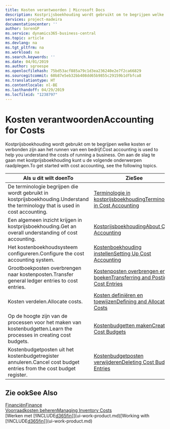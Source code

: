 ```yaml
---
title: Kosten verantwoorden | Microsoft Docs
description: Kostprijsboekhouding wordt gebruikt om te begrijpen welke kosten er verbonden zijn aan het runnen van een bedrijf. Om aan de slag te gaan met kostprijsboekhouding kunt u de volgende onderwerpen raadplegen.
services: project-madeira
documentationcenter: ''
author: SorenGP
ms.service: dynamics365-business-central
ms.topic: article
ms.devlang: na
ms.tgt_pltfrm: na
ms.workload: na
ms.search.keywords: ''
ms.date: 04/01/2019
ms.author: sgroespe
ms.openlocfilehash: 75bd53acf885a79c1d3ea236240e2e7f2ca66829
ms.sourcegitcommit: 60b87e5eb32bb408dd65b9855c29159b1dfbfca8
ms.translationtype: HT
ms.contentlocale: nl-BE
ms.lasthandoff: 04/29/2019
ms.locfileid: "1238797"
---
```

# <a name="accounting-for-costs"></a><span data-ttu-id="cb787-104">Kosten verantwoorden</span><span class="sxs-lookup"><span data-stu-id="cb787-104">Accounting for Costs</span></span>
<span data-ttu-id="cb787-105">Kostprijsboekhouding wordt gebruikt om te begrijpen welke kosten er verbonden zijn aan het runnen van een bedrijf.</span><span class="sxs-lookup"><span data-stu-id="cb787-105">Cost accounting is used to help you understand the costs of running a business.</span></span> <span data-ttu-id="cb787-106">Om aan de slag te gaan met kostprijsboekhouding kunt u de volgende onderwerpen raadplegen.</span><span class="sxs-lookup"><span data-stu-id="cb787-106">To get started with cost accounting, see the following topics.</span></span>  

|<span data-ttu-id="cb787-107">Als u dit wilt doen</span><span class="sxs-lookup"><span data-stu-id="cb787-107">To</span></span>|<span data-ttu-id="cb787-108">Zie</span><span class="sxs-lookup"><span data-stu-id="cb787-108">See</span></span>|  
|--------|---------|  
|<span data-ttu-id="cb787-109">De terminologie begrijpen die wordt gebruikt in kostprijsboekhouding.</span><span class="sxs-lookup"><span data-stu-id="cb787-109">Understand the terminology that is used in cost accounting.</span></span>|[<span data-ttu-id="cb787-110">Terminologie in kostprijsboekhouding</span><span class="sxs-lookup"><span data-stu-id="cb787-110">Terminology in Cost Accounting</span></span>](finance-terminology-in-cost-accounting.md)|  
|<span data-ttu-id="cb787-111">Een algemeen inzicht krijgen in kostprijsboekhouding.</span><span class="sxs-lookup"><span data-stu-id="cb787-111">Get an overall understanding of cost accounting.</span></span>|[<span data-ttu-id="cb787-112">Kostprijsboekhouding</span><span class="sxs-lookup"><span data-stu-id="cb787-112">About Cost Accounting</span></span>](finance-about-cost-accounting.md)|  
|<span data-ttu-id="cb787-113">Het kostenboekhoudsysteem configureren.</span><span class="sxs-lookup"><span data-stu-id="cb787-113">Configure the cost accounting system.</span></span>|[<span data-ttu-id="cb787-114">Kostenboekhouding instellen</span><span class="sxs-lookup"><span data-stu-id="cb787-114">Setting Up Cost Accounting</span></span>](finance-set-up-cost-accounting.md)|  
|<span data-ttu-id="cb787-115">Grootboekposten overbrengen naar kostenposten.</span><span class="sxs-lookup"><span data-stu-id="cb787-115">Transfer general ledger entries to cost entries.</span></span>|[<span data-ttu-id="cb787-116">Kostenposten overbrengen en boeken</span><span class="sxs-lookup"><span data-stu-id="cb787-116">Transferring and Posting Cost Entries</span></span>](finance-transfer-and-post-cost-entries.md)|  
|<span data-ttu-id="cb787-117">Kosten verdelen.</span><span class="sxs-lookup"><span data-stu-id="cb787-117">Allocate costs.</span></span>|[<span data-ttu-id="cb787-118">Kosten definiëren en toewijzen</span><span class="sxs-lookup"><span data-stu-id="cb787-118">Defining and Allocating Costs</span></span>](finance-define-and-allocate-costs.md)|  
|<span data-ttu-id="cb787-119">Op de hoogte zijn van de processen voor het maken van kostenbudgetten.</span><span class="sxs-lookup"><span data-stu-id="cb787-119">Learn the processes in creating cost budgets.</span></span>|[<span data-ttu-id="cb787-120">Kostenbudgetten maken</span><span class="sxs-lookup"><span data-stu-id="cb787-120">Creating Cost Budgets</span></span>](finance-create-cost-budgets.md)|
|<span data-ttu-id="cb787-121">Kostenbudgetposten uit het kostenbudgetregister annuleren.</span><span class="sxs-lookup"><span data-stu-id="cb787-121">Cancel cost budget entries from the cost budget register.</span></span>|[<span data-ttu-id="cb787-122">Kostenbudgetposten verwijderen</span><span class="sxs-lookup"><span data-stu-id="cb787-122">Deleting Cost Budget Entries</span></span>](finance-how-to-delete-cost-budget-entries.md)| 


## <a name="see-also"></a><span data-ttu-id="cb787-123">Zie ook</span><span class="sxs-lookup"><span data-stu-id="cb787-123">See Also</span></span>  
[<span data-ttu-id="cb787-124">Financiën</span><span class="sxs-lookup"><span data-stu-id="cb787-124">Finance</span></span>](finance.md)  
[<span data-ttu-id="cb787-125">Voorraadkosten beheren</span><span class="sxs-lookup"><span data-stu-id="cb787-125">Managing Inventory Costs</span></span>](finance-manage-inventory-costs.md)  
<span data-ttu-id="cb787-126">[Werken met [!INCLUDE[d365fin](includes/d365fin_md.md)]](ui-work-product.md)</span><span class="sxs-lookup"><span data-stu-id="cb787-126">[Working with [!INCLUDE[d365fin](includes/d365fin_md.md)]](ui-work-product.md)</span></span>
